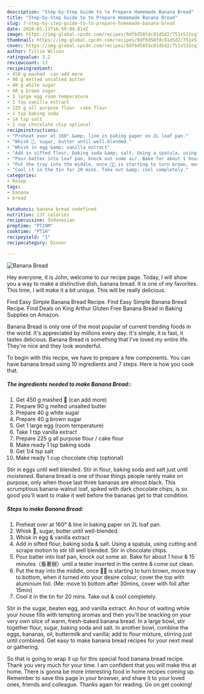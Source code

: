 ```yaml
---
description: "Step-by-Step Guide to to Prepare Homemade Banana Bread"
title: "Step-by-Step Guide to to Prepare Homemade Banana Bread"
slug: 7-step-by-step-guide-to-to-prepare-homemade-banana-bread
date: 2020-01-11T16:59:04.614Z
image: https://img-global.cpcdn.com/recipes/9df6d58fdc81d5d2/751x532cq70/banana-bread-recipe-main-photo.jpg
thumbnail: https://img-global.cpcdn.com/recipes/9df6d58fdc81d5d2/751x532cq70/banana-bread-recipe-main-photo.jpg
cover: https://img-global.cpcdn.com/recipes/9df6d58fdc81d5d2/751x532cq70/banana-bread-recipe-main-photo.jpg
author: Tillie Wilson
ratingvalue: 3.2
reviewcount: 13
recipeingredient:
- 450 g mashed  can add more
- 90 g melted unsalted butter
- 40 g white sugar
- 40 g brown sugar
- 1 large egg room temperature
- 1 tsp vanilla extract
- 225 g all purpose flour  cake flour
- 1 tsp baking soda
- 14 tsp salt
- 1 cup chocolate chip optional
recipeinstructions:
- "Preheat over at 160° &amp; line in baking paper on 2L loaf pan."
- "Whisk 🍌, sugar, butter until well-blended."
- "Whisk in egg &amp; vanilla extract"
- "Add in sifted flour, baking soda &amp; salt. Using a spatula, using cutting and scrape motion to stir till well blended. Stir in chocolate chips."
- "Pour batter into loaf pan, knock out some air. Bake for about 1 hour &amp; 15 minutes（看著辦）until a tester inserted in the centre &amp; come out clean."
- "Put the tray into the middle, once 🍌🍞 is starting to turn brown, move tray to bottom, when it turned into your desire colour, cover the top with aluminium foil. (Me: move to bottom after 30mins, cover with foil after 15min)"
- "Cool it in the tin for 20 mins. Take out &amp; cool completely."
categories:
- Resep
tags:
- banana
- bread

katakunci: banana bread undefined
nutrition: 137 calories
recipecuisine: Indonesian
preptime: "PT29M"
cooktime: "PT1H"
recipeyield: "1"
recipecategory: Dinner

---
```



![Banana Bread](https://img-global.cpcdn.com/recipes/9df6d58fdc81d5d2/751x532cq70/banana-bread-recipe-main-photo.jpg)

Hey everyone, it is John, welcome to our recipe page. Today, I will show you a way to make a distinctive dish, banana bread. It is one of my favorites. This time, I will make it a bit unique. This will be really delicious.

Find Easy Simple Banana Bread Recipe. Find Easy Simple Banana Bread Recipe. Find Deals on King Arthur Gluten Free Banana Bread in Baking Supplies on Amazon.

Banana Bread is only one of the most popular of current trending foods in the world. It's appreciated by millions every day. It's simple, it is fast, it tastes delicious. Banana Bread is something that I've loved my entire life. They're nice and they look wonderful.


To begin with this recipe, we have to prepare a few components. You can have banana bread using 10 ingredients and 7 steps. Here is how you cook that.

##### The ingredients needed to make Banana Bread::

1. Get 450 g mashed 🍌 (can add more)
1. Prepare 90 g melted unsalted butter
1. Prepare 40 g white sugar
1. Prepare 40 g brown sugar
1. Get 1 large egg (room temperature)
1. Take 1 tsp vanilla extract
1. Prepare 225 g all purpose flour / cake flour
1. Make ready 1 tsp baking soda
1. Get 1/4 tsp salt
1. Make ready 1 cup chocolate chip (optional)


Stir in eggs until well blended. Stir in flour, baking soda and salt just until moistened. Banana bread is one of those things people rarely make on purpose, only when those last three bananas are almost black. This scrumptious banana-walnut loaf, spiked with dark chocolate chips, is so good you&#39;ll want to make it well before the bananas get to that condition. 

##### Steps to make Banana Bread:

1. Preheat over at 160° &amp; line in baking paper on 2L loaf pan.
1. Whisk 🍌, sugar, butter until well-blended.
1. Whisk in egg &amp; vanilla extract
1. Add in sifted flour, baking soda &amp; salt. Using a spatula, using cutting and scrape motion to stir till well blended. Stir in chocolate chips.
1. Pour batter into loaf pan, knock out some air. Bake for about 1 hour &amp; 15 minutes（看著辦）until a tester inserted in the centre &amp; come out clean.
1. Put the tray into the middle, once 🍌🍞 is starting to turn brown, move tray to bottom, when it turned into your desire colour, cover the top with aluminium foil. (Me: move to bottom after 30mins, cover with foil after 15min)
1. Cool it in the tin for 20 mins. Take out &amp; cool completely.


Stir in the sugar, beaten egg, and vanilla extract. An hour of waiting while your house fills with tempting aromas and then you&#39;ll be snacking on your very own slice of warm, fresh-baked banana bread. In a large bowl, stir together flour, sugar, baking soda and salt. In another bowl, combine the eggs, bananas, oil, buttermilk and vanilla; add to flour mixture, stirring just until combined. Get easy to make banana bread recipes for your next meal or gathering. 

So that is going to wrap it up for this special food banana bread recipe. Thank you very much for your time. I am confident that you will make this at home. There is gonna be more interesting food in home recipes coming up. Remember to save this page in your browser, and share it to your loved ones, friends and colleague. Thanks again for reading. Go on get cooking!
